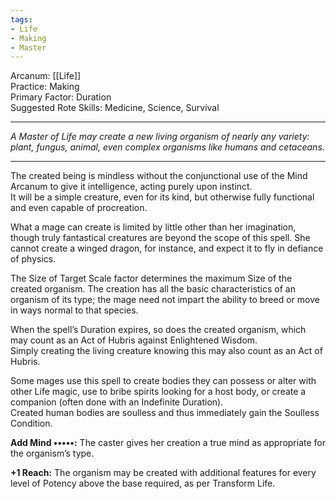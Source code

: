 ```yaml
---
tags:
- Life
- Making
- Master
---
```


Arcanum: [[Life]]\
Practice: Making\
Primary Factor: Duration\
Suggested Rote Skills: Medicine, Science, Survival

---

_A Master of Life may create a new living organism of nearly any variety: plant, fungus, animal, even complex organisms like humans and cetaceans._

---

The created being is mindless without the conjunctional use of the Mind Arcanum to give it intelligence, acting purely upon instinct.\
It will be a simple creature, even for its kind, but otherwise fully functional and even capable of procreation.

What a mage can create is limited by little other than her imagination, though truly fantastical creatures are beyond the scope of this spell. She cannot create a winged dragon, for instance, and expect it to fly in defiance of physics.

The Size of Target Scale factor determines the maximum Size of the created organism. The creation has all the basic characteristics of an organism of its type; the mage need not impart the ability to breed or move in ways normal to that species.

When the spell’s Duration expires, so does the created organism, which may count as an Act of Hubris against Enlightened Wisdom.\
Simply creating the living creature knowing this may also count as an Act of Hubris.

Some mages use this spell to create bodies they can possess or alter with other Life magic, use to bribe spirits looking for a host body, or create a companion (often done with an Indefinite Duration).\
Created human bodies are soulless and thus immediately gain the Soulless Condition.

**Add Mind •••••:** The caster gives her creation a true mind as appropriate for the organism’s type.

**+1 Reach:** The organism may be created with additional features for every level of Potency above the base required, as per Transform Life.